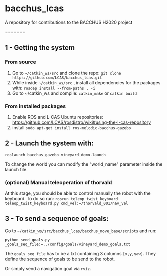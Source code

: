 # bacchus_lcas
A repository for contributions to the BACCHUS H2020 project

=======
## 1 - Getting the system

### From source
1. Go to `~/catkin_ws/src` and clone the repo: `git clone https://github.com/LCAS/bacchus_lcas.git`
1. While inside `~/catkin_ws/src` , install all dependencies for the packages with: `rosdep install --from-paths . -i`
1. Go to ~/catkin_ws and compile: `catkin_make` or `catkin build`

### From installed packages
1. Enable ROS and L-CAS Ubuntu repositories: https://github.com/LCAS/rosdistro/wiki#using-the-l-cas-repository
1. install `sudo apt-get install ros-melodic-bacchus-gazebo`

## 2 - Launch the system with:
`roslaunch bacchus_gazebo vineyard_demo.launch`

To change the world you can modify the "world_name" parameter inside the launch file.

### (optional)  Manual teleoperation of thorvald
At this stage, you should be able to control manually the robot with the keyboard.
To do so run:
`rosrun teleop_twist_keyboard teleop_twist_keyboard.py cmd_vel:=/thorvald_001/nav_vel`


## 3 - To send a sequence of goals:
Go to `~/catkin_ws/src/bacchus_lcas/bacchus_move_base/scripts` and run:

`python send_goals.py _goals_seq_file:=../config/goals/vineyard_demo_goals.txt`

The `goals_seq_file` has to be a txt containing 3 columns `[x,y,yaw]`. They define the sequence of goals to be send to the robot.

Or simply send a navigation goal via `rviz`.
